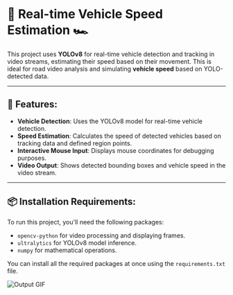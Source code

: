 # 🚗 **Real-time Vehicle Speed Estimation** 🏎️

This project uses **YOLOv8** for real-time vehicle detection and tracking in video streams, estimating their speed based on their movement. This is ideal for road video analysis and simulating **vehicle speed** based on YOLO-detected data.

---

## 🚀 **Features**:

- **Vehicle Detection**: Uses the YOLOv8 model for real-time vehicle detection.
- **Speed Estimation**: Calculates the speed of detected vehicles based on tracking data and defined region points.
- **Interactive Mouse Input**: Displays mouse coordinates for debugging purposes.
- **Video Output**: Shows detected bounding boxes and vehicle speed in the video stream.

---

## 📦 **Installation Requirements**:

To run this project, you'll need the following packages:

- `opencv-python` for video processing and displaying frames.
- `ultralytics` for YOLOv8 model inference.
- `numpy` for mathematical operations.

You can install all the required packages at once using the `requirements.txt` file.


![Output GIF](output.gif)
